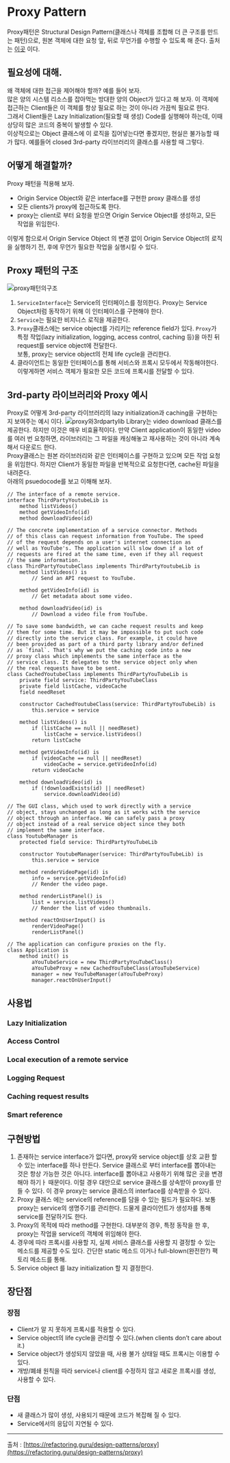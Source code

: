 # Proxy Pattern
Proxy패턴은 Structural Design Pattern(클래스나 객체를 조합해 더 큰 구조를 만드는 패턴)으로, 원본 객체에 대한 요청 앞, 뒤로 무언가를 수행할 수 있도록 해 준다. 출처는 [이곳](https://refactoring.guru/design-patterns/proxy) 이다.
## 필요성에 대해.
왜 객체에 대한 접근을 제어해야 할까? 예를 들어 보자.\
많은 양의 시스템 리소스를 잡아먹는 방대한 양의 Object가 있다고 해 보자. 이 객체에 접근하는 Client들은 이 객체를 항상 필요로 하는 것이 아니라 가끔씩 필요로 한다.\
그래서 Client들은 Lazy Initialization(필요할 때 생성) Code를 실행해야 하는데, 이때 상당히 많은 코드의 중복이 발생할 수 있다.\
이상적으로는 Object 클래스에 이 로직을 집어넣는다면 좋겠지만, 현실은 불가능할 때가 많다. 예를들어 closed 3rd-party 라이브러리의 클래스를 사용할 때 그렇다.
## 어떻게 해결할까?
Proxy 패턴을 적용해 보자.
* Origin Service Object와 같은 interface를 구현한 proxy 클래스를 생성
* 모든 clients가 proxy에 접근하도록 한다.
* proxy는 client로 부터 요청을 받으면 Origin Service Object를 생성하고, 모든 작업을 위임한다.

이렇게 함으로서 Origin Service Object 의 변경 없이 Origin Service Object의 로직을 실행하기 전, 후에 무언가 필요한 작업을 실행시킬 수 있다.
## Proxy 패턴의 구조
![proxy패턴의구조](https://raw.githubusercontent.com/lingi-log/lingi-log/master/assets/images/study/designpattern/proxy_2.jpeg)
1. `ServiceInterface`는 Service의 인터페이스를 정의한다. Proxy는 Service Object처럼 동작하기 위해 이 인터페이스를 구현해야 한다.
2. `Service`는 필요한 비지니스 로직을 제공한다.
3. `Proxy`클래스에는 service object를 가리키는 reference field가 있다. `Proxy`가 특정 작업(lazy initialization, logging, access control, caching 등)을 마친 뒤 request를 service object에 전달한다.\
보통, proxy는 service object의 전체 life cycle을 관리한다.
4. 클라이언트는 동일한 인터페이스를 통해 서비스와 프록시 모두에서 작동해야한다. 이렇게하면 서비스 객체가 필요한 모든 코드에 프록시를 전달할 수 있다.
## 3rd-party 라이브러리와 Proxy 예시
Proxy로 어떻게 3rd-party 라이브러리의 lazy initialization과 caching을 구현하는 지 보여주는 예시 이다.
![proxy와3rdpartylib](https://raw.githubusercontent.com/lingi-log/lingi-log/master/assets/images/study/designpattern/proxy_3.jpeg)
Library는 video download 클래스를 제공한다. 하지만 이것은 매우 비효율적이다. 만약 Client application이 동일한 video를 여러 번 요청하면, 라이브러리는 그 파일을 캐싱해놓고 재사용하는 것이 아니라 계속해서 다운로드 한다.\
Proxy클래스는 원본 라이브러리와 같은 인터페이스를 구현하고 있으며 모든 작업 요청을 위임한다. 하지만 Client가 동일한 파일을 반복적으로 요청한다면, cache된 파일을 내려준다.\
아래의 psuedocode를 보고 이해해 보자.
```
// The interface of a remote service.
interface ThirdPartyYoutubeLib is
    method listVideos()
    method getVideoInfo(id)
    method downloadVideo(id)

// The concrete implementation of a service connector. Methods
// of this class can request information from YouTube. The speed
// of the request depends on a user's internet connection as
// well as YouTube's. The application will slow down if a lot of
// requests are fired at the same time, even if they all request
// the same information.
class ThirdPartyYoutubeClass implements ThirdPartyYoutubeLib is
    method listVideos() is
        // Send an API request to YouTube.

    method getVideoInfo(id) is
        // Get metadata about some video.

    method downloadVideo(id) is
        // Download a video file from YouTube.

// To save some bandwidth, we can cache request results and keep
// them for some time. But it may be impossible to put such code
// directly into the service class. For example, it could have
// been provided as part of a third party library and/or defined
// as `final`. That's why we put the caching code into a new
// proxy class which implements the same interface as the
// service class. It delegates to the service object only when
// the real requests have to be sent.
class CachedYoutubeClass implements ThirdPartyYouTubeLib is
    private field service: ThirdPartyYouTubeClass
    private field listCache, videoCache
    field needReset

    constructor CachedYoutubeClass(service: ThirdPartyYouTubeLib) is
        this.service = service

    method listVideos() is
        if (listCache == null || needReset)
            listCache = service.listVideos()
        return listCache

    method getVideoInfo(id) is
        if (videoCache == null || needReset)
            videoCache = service.getVideoInfo(id)
        return videoCache

    method downloadVideo(id) is
        if (!downloadExists(id) || needReset)
            service.downloadVideo(id)

// The GUI class, which used to work directly with a service
// object, stays unchanged as long as it works with the service
// object through an interface. We can safely pass a proxy
// object instead of a real service object since they both
// implement the same interface.
class YoutubeManager is
    protected field service: ThirdPartyYouTubeLib

    constructor YoutubeManager(service: ThirdPartyYouTubeLib) is
        this.service = service

    method renderVideoPage(id) is
        info = service.getVideoInfo(id)
        // Render the video page.

    method renderListPanel() is
        list = service.listVideos()
        // Render the list of video thumbnails.

    method reactOnUserInput() is
        renderVideoPage()
        renderListPanel()

// The application can configure proxies on the fly.
class Application is
    method init() is
        aYouTubeService = new ThirdPartyYouTubeClass()
        aYouTubeProxy = new CachedYouTubeClass(aYouTubeService)
        manager = new YouTubeManager(aYouTubeProxy)
        manager.reactOnUserInput()
```

## 사용법
### Lazy Initialization
### Access Control
### Local execution of a remote service
### Logging Request
### Caching request results
### Smart reference
## 구현방법
1. 존재하는 service interface가 없다면, proxy와 service object를 상호 교환 할 수 있는 interface를 하나 만든다. Service 클래스로 부터 interface를 뽑아내는 것은 항상 가능한 것은 아니다. interface를 뽑아내고 사용하기 위해 많은 곳을 변경해야 하기ㅏ 때문이다. 이럴 경우 대안으로 service 클래스를 상속받아 proxy를 만들 수 있다. 이 경우 proxy는 service 클래스의 interface를 상속받을 수 있다.
2. Proxy 클래스 에는 service의 reference를 담을 수 있는 필드가 필요하다. 보통 proxy는 service의 생명주기를 관리한다. 드물게 클라이언트가 생성자를 통해 service를 전달하기도 한다.
3. Proxy의 목적에 따라 method를 구현한다. 대부분의 경우, 특정 동작을 한 후, proxy는 작업을 service의 객체에 위임해야 한다.
4. 경우에 따라 프록시를 사용할 지, 실제 서비스 클래스를 사용할 지 결정할 수 있는 메소드를 제공할 수도 있다. 간단한 static 메소드 이거나 full-blown(완전한?) 팩토리 메소드를 통해.
5. Service object 를 lazy initialization 할 지 결정한다.
## 장단점
### 장점
* Client가 알 지 못하게 프록시를 적용할 수 있다.
* Service object의 life cycle을 관리할 수 있다.(when clients don’t care about it.)
* Service object가 생성되지 않았을 때, 사용 불가 상태일 때도 프록시는 이용할 수 있다.
* 개방/폐쇄 원칙을 따라 service나 client를 수정하지 않고 새로운 프록시를 생성, 사용할 수 있다.
### 단점
* 새 클래스가 많이 생성, 사용되기 때문에 코드가 복잡해 질 수 있다.
* Service에서의 응답이 지연될 수 있다.

----------
출처 : [https://refactoring.guru/design-patterns/proxy](https://refactoring.guru/design-patterns/proxy)